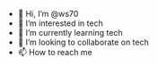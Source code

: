 - 👋 Hi, I’m @ws70
- 👀 I’m interested in tech
- 🌱 I’m currently learning tech
- 💞️ I’m looking to collaborate on tech
- 📫 How to reach me

<!---
ws70/ws70 is a ✨ special ✨ repository because its `README.md` (this file) appears on your GitHub profile.
You can click the Preview link to take a look at your changes.
--->
